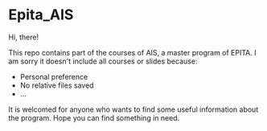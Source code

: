 # Epita_AIS

Hi, there!

This repo contains part of the courses of AIS, a master program of EPITA. I am sorry it doesn't include all courses or slides because:
- Personal preference
- No relative files saved
- ...

It is welcomed for anyone who wants to find some useful information about the program.
Hope you can find something in need.
